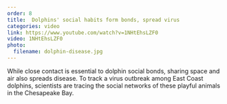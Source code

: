```yaml
---
order: 8
title:  Dolphins' social habits form bonds, spread virus
categories: video
link: https://www.youtube.com/watch?v=1NHtEhsLZF0
video: 1NHtEhsLZF0
photo:
  filename: dolphin-disease.jpg
---
```


While close contact is essential to dolphin social bonds, sharing space and air also spreads disease. To track a virus outbreak among East Coast dolphins, scientists are tracing the social networks of these playful animals in the Chesapeake Bay. 